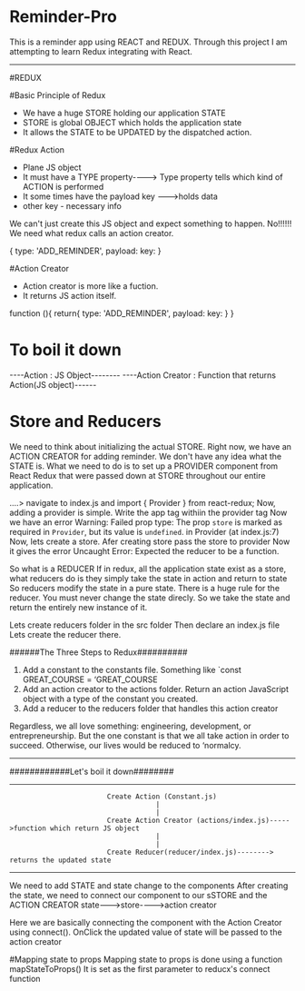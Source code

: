# Reminder-Pro
This is a reminder app using REACT and REDUX. Through this project I am attempting to learn Redux integrating with React.
************************************************************************************************************************
#REDUX

#Basic Principle of Redux
* We have a huge STORE holding our application STATE
* STORE is global OBJECT which holds the application state
* It allows the STATE to be UPDATED by the dispatched action.

#Redux Action
* Plane JS object
* It must have a TYPE property----> Type property tells which kind of ACTION is performed
* It some times have the payload key --->holds data
* other key - necessary info

We can't just create this JS object and expect something to happen.
No!!!!!!
We need what redux calls an action creator.

{
    type: 'ADD_REMINDER',
    payload:
    key:
}

#Action Creator
* Action creator is more like a fuction.
* It returns JS action itself.

function (){
    return{
        type: 'ADD_REMINDER',
        payload:
        key:
    }
}

# To boil it down
----Action : JS Object--------
----Action Creator : Function that returns Action(JS object)------

# Store and Reducers
We need to think about initializing the actual STORE.
Right now, we have an ACTION CREATOR for adding reminder. 
We don't have any idea what the STATE is.
What we need to do is to set up a PROVIDER component from React Redux that were passed down at STORE throughout our entire application.

....> navigate to index.js and import { Provider } from react-redux;
Now, adding a provider is simple.
Write the app tag withiin the provider tag
<Provider>
    <App />
</Provider>
Now we have an error
    Warning: Failed prop type: The prop `store` is marked as required in `Provider`, but its value is `undefined`.
    in Provider (at index.js:7)
Now, lets create a store.
Afer creating store pass the store to provider
Now it gives the error
    Uncaught Error: Expected the reducer to be a function.

So what is a REDUCER
If in redux, all the application state exist as a store,
what reducers do is
they simply take the state in action and return to state
So reducers modify the state in a pure state.
There is a huge rule for the reducer.
You must never change the state direcly.
So we take the state and return the entirely new instance of it.

Lets create reducers folder in the src folder
Then declare an index.js file
Lets create the reducer there.

######The Three Steps to Redux##########

1. Add a constant to the constants file. Something like `const GREAT_COURSE = ‘GREAT_COURSE
2. Add an action creator to the actions folder. Return an action JavaScript object with a type of the constant you created.
3. Add a reducer to the reducers folder that handles this action creator

Regardless, we all love something: engineering, development, or entrepreneurship. But the one constant is that we all take action in order to succeed. Otherwise, our lives would be reduced to ‘normalcy.

*************************************************************************************************************************
############Let's boil it down########
*************************************************************************************************************************
                            Create Action (Constant.js)
                                        |
                                        |
                            Create Action Creator (actions/index.js)----->function which return JS object
                                        |
                                        |
                            Create Reducer(reducer/index.js)--------> returns the updated state
*************************************************************************************************************************
We need to add STATE and state change to the components
After creating the state, we need to connect our component to our sSTORE and the ACTION CREATOR
state--->store---->action creator

Here we are basically connecting the <APP /> component with the Action Creator using connect().
OnClick the updated value of state will be passed to the action creator

#Mapping state to props
Mapping state to props is done using a function 
mapStateToProps()
It is set as the first parameter to reducx's connect function
